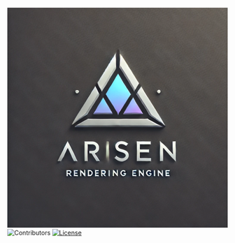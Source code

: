 ![img](./Arisen/Editor/ArisenEditor/Assets/LOGO.png)
![Contributors](https://img.shields.io/github/contributors/<owner>/<repo>)
[![License](https://img.shields.io/github/license/:user/:repo)](https://github.com/ArisenEngine/Engine/blob/main/LICENSE)
